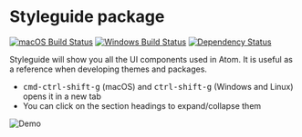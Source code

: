 # Styleguide package
[![macOS Build Status](https://travis-ci.org/atom/styleguide.svg?branch=master)](https://travis-ci.org/atom/styleguide)
[![Windows Build Status](https://ci.appveyor.com/api/projects/status/88dt9jxexkpindhw/branch/master?svg=true)](https://ci.appveyor.com/project/Atom/styleguide/branch/master)
[![Dependency Status](https://david-dm.org/atom/styleguide.svg)](https://david-dm.org/atom/styleguide)

Styleguide will show you all the UI components used in Atom. It is useful as a reference when developing themes and packages.

* <kbd>cmd-ctrl-shift-g</kbd> (macOS) and <kbd>ctrl-shift-g</kbd> (Windows and Linux) opens it in a new tab
* You can click on the section headings to expand/collapse them

![Demo](https://cloud.githubusercontent.com/assets/378023/15767543/ccecf9bc-2983-11e6-9c5e-d228d39f52b0.png)
